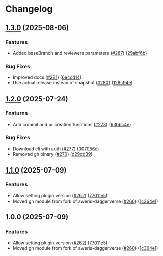 # Changelog

## [1.3.0](https://github.com/prefapp/daggerverse/compare/gh-v1.2.0...gh-v1.3.0) (2025-08-06)


### Features

* Added baseBranch and reviewers parameters ([#287](https://github.com/prefapp/daggerverse/issues/287)) ([29abf6b](https://github.com/prefapp/daggerverse/commit/29abf6bd3a830e5f8d46fd67f5cccd64b86b007f))


### Bug Fixes

* Improved docs ([#281](https://github.com/prefapp/daggerverse/issues/281)) ([6e4cd14](https://github.com/prefapp/daggerverse/commit/6e4cd14bcdf6b06526925d9075d2706e2b9443db))
* Use actual release instead of snapshot ([#280](https://github.com/prefapp/daggerverse/issues/280)) ([128c94e](https://github.com/prefapp/daggerverse/commit/128c94e58581b2bb7220717a0cb5be79262fc709))

## [1.2.0](https://github.com/prefapp/daggerverse/compare/gh-v1.1.0...gh-v1.2.0) (2025-07-24)


### Features

* Add commit and pr creation functions ([#273](https://github.com/prefapp/daggerverse/issues/273)) ([63bbc4e](https://github.com/prefapp/daggerverse/commit/63bbc4efa0a0ba79c4bf98bb59caff778b2b517a))


### Bug Fixes

* Download cli with auth ([#277](https://github.com/prefapp/daggerverse/issues/277)) ([007056c](https://github.com/prefapp/daggerverse/commit/007056ce1a19eea7b7a91968a4a7741673cd1b2e))
* Removed gh binary ([#270](https://github.com/prefapp/daggerverse/issues/270)) ([d29cd39](https://github.com/prefapp/daggerverse/commit/d29cd392623ace817ba0e623c8328f1883234375))

## [1.1.0](https://github.com/prefapp/daggerverse/compare/gh-v1.0.0...gh-v1.1.0) (2025-07-09)


### Features

* Allow setting plugin version ([#262](https://github.com/prefapp/daggerverse/issues/262)) ([77011e5](https://github.com/prefapp/daggerverse/commit/77011e5b2881d34c07a165e2cfe4dc8ab540bcbb))
* Moved gh module from fork of aweris-daggerverse ([#260](https://github.com/prefapp/daggerverse/issues/260)) ([1c364e1](https://github.com/prefapp/daggerverse/commit/1c364e1a8d8aef0f70df12305a5817374a6f89e3))

## 1.0.0 (2025-07-09)


### Features

* Allow setting plugin version ([#262](https://github.com/prefapp/daggerverse/issues/262)) ([77011e5](https://github.com/prefapp/daggerverse/commit/77011e5b2881d34c07a165e2cfe4dc8ab540bcbb))
* Moved gh module from fork of aweris-daggerverse ([#260](https://github.com/prefapp/daggerverse/issues/260)) ([1c364e1](https://github.com/prefapp/daggerverse/commit/1c364e1a8d8aef0f70df12305a5817374a6f89e3))
